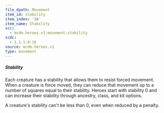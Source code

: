 ```yaml
---
file_dpath: Movement
item_id: stability
item_index: '16'
item_name: Stability
scc:
  - mcdm.heroes.v1:movement:stability
scdc:
  - 1.1.1:8:16
source: mcdm.heroes.v1
type: movement
---
```


##### Stability

Each creature has a stability that allows them to resist forced movement. When a creature is force moved, they can reduce that movement up to a number of squares equal to their stability. Heroes start with stability 0 and can increase their stability through ancestry, class, and kit options.

A creature's stability can't be less than 0, even when reduced by a penalty.
